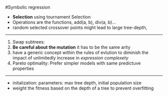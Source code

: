 #Symbolic regression
* **Selection** using tournament Selection
* Operations are the functions, add(a, b), div(a, b)...
* random selected crossover points might lead to large tree-depth,
---
1. Swap subtrees:
2. **Be careful about the mutation** it has to be the same arity
3. have a generic concept within the rules of evlution to diminish the impact of unlimitedly increase in _expression complexety_
4. Pareto optimality: Prefer simpler models with same predictuve properties
---
* initalization: parameters: max tree depth, initial population size
* weight the fitness based on the depth of a tree to prevent overfitting
